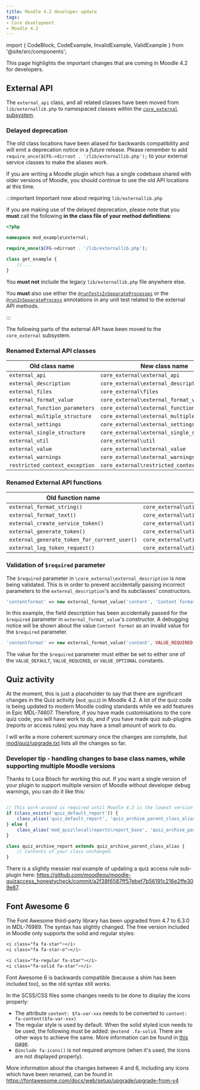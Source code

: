 ```yaml
---
title: Moodle 4.2 developer update
tags:
- Core development
- Moodle 4.2
---
```


<!-- markdownlint-disable no-inline-html -->

import { CodeBlock, CodeExample, InvalidExample, ValidExample } from '@site/src/components';

This page highlights the important changes that are coming in Moodle 4.2 for developers.

## External API

The `external_api` class, and all related classes have been moved from `lib/externallib.php` to namespaced classes within the [`core_external` subsystem](./apis/subsystems/external/index.md).

### Delayed deprecation

The old class locations have been aliased for backwards compatibility and will emit a deprecation notice in a _future_ release. Please remember to add `require_once($CFG->dirroot . '/lib/externallib.php');` to your external service classes to make the aliases work.

If you are writing a Moodle plugin which has a single codebase shared with older versions of Moodle, you should continue to use the old API locations at this time.

:::important Important now about requiring `lib/externallib.php`

If you are making use of the delayed deprecation, please note that you **must** call the following **in the class file of your method definitions**:

```php title="mod/example/classes/external/get_example.php"
<?php

namespace mod_example\external;

require_once($CFG->dirroot . '/lib/externallib.php');

class get_example {
    // ...
}
```

You **must not** include the legacy `lib/externallib.php` file anywhere else.

You **must** also use either the [`@runTestsInSeparateProcesses`](https://docs.phpunit.de/en/9.6/annotations.html#runtestsinseparateprocesses) or the [`@runInSeparateProcess`](https://docs.phpunit.de/en/9.6/annotations.html#runinseparateprocess) annotations in any unit test related to the external API methods.

:::

The following parts of the external API have been moved to the `core_external` subsystem.

### Renamed External API classes

| Old class name                 | New class name                               |
| ---                            | ---                                          |
| `external_api`                 | `core_external\external_api`                 |
| `external_description`         | `core_external\external_description`         |
| `external_files`               | `core_external\files`                        |
| `external_format_value`        | `core_external\external_format_value`        |
| `external_function_parameters` | `core_external\external_function_parameters` |
| `external_multiple_structure`  | `core_external\external_multiple_structure`  |
| `external_settings`            | `core_external\external_settings`            |
| `external_single_structure`    | `core_external\external_single_structure`    |
| `external_util`                | `core_external\util`                         |
| `external_value`               | `core_external\external_value`               |
| `external_warnings`            | `core_external\external_warnings`            |
| `restricted_context_exception` | `core_external\restricted_context_exception` |

### Renamed External API functions

| Old function name                            | New function name                                       |
| ---                                          | ---                                                     |
| `external_format_string()`                   | `core_external\util::format_string()`                   |
| `external_format_text()`                     | `core_external\util::format_text()`                     |
| `external_create_service_token()`            | `core_external\util::generate_token()`                  |
| `external_generate_token()`                  | `core_external\util::generate_token()`                  |
| `external_generate_token_for_current_user()` | `core_external\util::generate_token_for_current_user()` |
| `external_log_token_request()`               | `core_external\util::log_token_request()`               |

### Validation of `$required` parameter

The `$required` parameter in `\core_external\external_description` is now being validated. This is in order to prevent accidentally passing incorrect parameters to the `external_description`'s and its subclasses' constructors.

<InvalidExample>

```php
'contentformat' => new external_format_value('content', 'Content format'),
```

In this example, the field description has been accidentally passed for the `$required` parameter in `external_format_value`'s constructor. A debugging notice will be shown about the value `Content format` as an invalid value for the `$required` parameter.

</InvalidExample>

<ValidExample>

```php
'contentformat' => new external_format_value('content', VALUE_REQUIRED, 'Content format'),
```

The value for the `$required` parameter must either be set to either one of the `VALUE_DEFAULT`, `VALUE_REQUIRED`, or `VALUE_OPTIONAL` constants.

</ValidExample>

## Quiz activity

At the moment, this is just a placeholder to say that there are significant changes in the Quiz activity (`mod_quiz`) in Moodle 4.2.
A lot of the quiz code is being updated to modern Moodle coding standards while we add features in Epic MDL-74607.
Therefore, if you have made customisations to the core quiz code, you will have work to do, and if you have made quiz sub-plugins
(reports or access rules) you may have a small amount of work to do.

I will write a more coherent summary once the changes are complete, but
[mod/quiz/upgrade.txt](https://github.com/moodle/moodle/blob/master/mod/quiz/upgrade.txt) lists all the changes so far.

### Developer tip - handling changes to base class names, while supporting multiple Moodle versions

Thanks to Luca Bösch for working this out. If you want a single version of your plugin to support multiple version of Moodle
without developer debug warnings, you can do it like this:

<CodeExample type="warning" title="Work-around to support multiple base class names">

```php

// This work-around is required until Moodle 4.2 is the lowest version we support.
if (class_exists('quiz_default_report')) {
    class_alias('quiz_default_report', 'quiz_archive_parent_class_alias');
} else {
    class_alias('mod_quiz\local\reports\report_base', 'quiz_archive_parent_class_alias');
}

class quiz_archive_report extends quiz_archive_parent_class_alias {
    // Contents of your class unchanged.
}
```

</CodeExample>

There is a slightly messier real example of updating a quiz access rule sub-plugin here: https://github.com/moodleou/moodle-quizaccess_honestycheck/commit/a2f38f6587ff57ebef7b56191c216e2ffe309e87.

## Font Awesome 6

The Font Awesome third-party library has been upgraded from 4.7 to 6.3.0 in MDL-76989. The syntax has slightly changed. The free version included in Moodle only supports the solid and regular styles:

```css title="Version 4's syntax"
<i class="fa fa-star"></i>
<i class="fa fa-star-o"></i>
```

```css title="Version 6's syntax"
<i class="fa-regular fa-star"></i>
<i class="fa-solid fa-star"></i>
```

Font Awesome 6 is backwards compatible (because a shim has been included too), so the old syntax still works.

In the SCSS/CSS files some changes needs to be done to display the icons properly:

- The attribute `content: $fa-var-xxx` needs to be converted to `content: fa-content($fa-var-xxx)`
- The regular style is used by default. When the solid styled icon needs to be used, the following must be added: `@extend .fa-solid`. There are other ways to achieve the same. More information can be found in [this page](https://fontawesome.com/v6/docs/web/use-with/scss#a-more-manual-custom-css-approach).
- `@include fa-icons()` is not required anymore (when it's used, the icons are not displayed properly).

More information about the changes between 4 and 6, including any icons which have been renamed, can be found in https://fontawesome.com/docs/web/setup/upgrade/upgrade-from-v4
